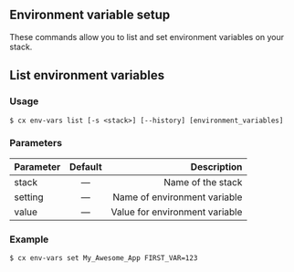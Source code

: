 
## Environment variable setup

These commands allow you to list and set environment variables on your stack.


## List environment variables


### Usage

```
$ cx env-vars list [-s <stack>] [--history] [environment_variables] 
```


### Parameters


|		Parameter 		   |	Default		|   Description    |
|--|:--:| -:|
|stack 					   |		—		| Name of the stack|
|setting   				   | 	—			| Name of environment variable |
|value					   | 	—			| Value for environment variable |


### Example

```
$ cx env-vars set My_Awesome_App FIRST_VAR=123
```
